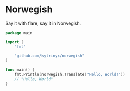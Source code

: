 # Norwegish

Say it with flare, say it in Norwegish.

```go
package main

import (
	"fmt"

	"github.com/kytrinyx/norwegish"
)

func main() {
	fmt.Println(norwegish.Translate("Hello, World!"))
	// "Hellø, Wørld"
}
```

